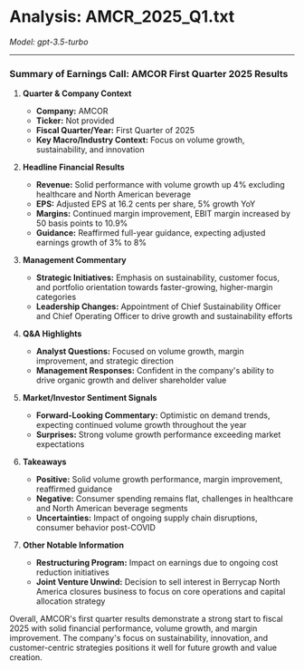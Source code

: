 # Analysis: AMCR_2025_Q1.txt

*Model: gpt-3.5-turbo*

---

### Summary of Earnings Call: AMCOR First Quarter 2025 Results

1. **Quarter & Company Context**
   - **Company:** AMCOR
   - **Ticker:** Not provided
   - **Fiscal Quarter/Year:** First Quarter of 2025
   - **Key Macro/Industry Context:** Focus on volume growth, sustainability, and innovation

2. **Headline Financial Results**
   - **Revenue:** Solid performance with volume growth up 4% excluding healthcare and North American beverage
   - **EPS:** Adjusted EPS at 16.2 cents per share, 5% growth YoY
   - **Margins:** Continued margin improvement, EBIT margin increased by 50 basis points to 10.9%
   - **Guidance:** Reaffirmed full-year guidance, expecting adjusted earnings growth of 3% to 8%

3. **Management Commentary**
   - **Strategic Initiatives:** Emphasis on sustainability, customer focus, and portfolio orientation towards faster-growing, higher-margin categories
   - **Leadership Changes:** Appointment of Chief Sustainability Officer and Chief Operating Officer to drive growth and sustainability efforts

4. **Q&A Highlights**
   - **Analyst Questions:** Focused on volume growth, margin improvement, and strategic direction
   - **Management Responses:** Confident in the company's ability to drive organic growth and deliver shareholder value

5. **Market/Investor Sentiment Signals**
   - **Forward-Looking Commentary:** Optimistic on demand trends, expecting continued volume growth throughout the year
   - **Surprises:** Strong volume growth performance exceeding market expectations

6. **Takeaways**
   - **Positive:** Solid volume growth performance, margin improvement, reaffirmed guidance
   - **Negative:** Consumer spending remains flat, challenges in healthcare and North American beverage segments
   - **Uncertainties:** Impact of ongoing supply chain disruptions, consumer behavior post-COVID

7. **Other Notable Information**
   - **Restructuring Program:** Impact on earnings due to ongoing cost reduction initiatives
   - **Joint Venture Unwind:** Decision to sell interest in Berrycap North America closures business to focus on core operations and capital allocation strategy

Overall, AMCOR's first quarter results demonstrate a strong start to fiscal 2025 with solid financial performance, volume growth, and margin improvement. The company's focus on sustainability, innovation, and customer-centric strategies positions it well for future growth and value creation.